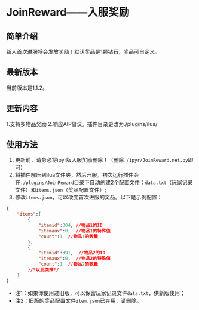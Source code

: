 # JoinReward——入服奖励
## 简单介绍
新人首次进服将会发放奖励！默认奖品是1颗钻石，奖品可自定义。

## 最新版本
当前版本是1.1.2。

## 更新内容
1.支持多物品奖励
2.响应AIP倡议。插件目录更改为./plugins/ilua/

## 使用方法
1. 更新前，请务必将ipyr版入服奖励删除！（删除``./ipyr/JoinReward.net.py``即可）
2. 将插件解压到ilua文件夹，然后开服。初次运行插件会在``./plugins/JoinReward``目录下自动创建2个配置文件：``data.txt``（玩家记录文件）和``items.json``（奖品配置文件）;
3. 修改``items.json``，可以改变首次进服的奖品。以下是示例配置：
```json
{
	"items":[
		{
			"itemid":304, //物品1的ID
			"itemaux":0,  //物品1的特殊值
			"count":1  //物品1的数量
		},
		{
			"itemid":391,  //物品2的ID
			"itemaux":0,  //物品2的特殊值
			"count":1  //物品2的数量
		}/*以此类推*/
	]
}
```
- 注1：如果你使用过旧版，可以保留玩家记录文件``data.txt``，供新版使用；
- 注2：旧版的奖品配置文件``item.json``已弃用，请删除。